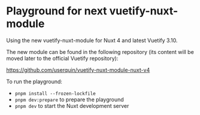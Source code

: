 # Playground for next vuetify-nuxt-module

Using the new vuetify-nuxt-module for Nuxt 4 and latest Vuetify 3.10.

The new module can be found in the following repository (its content will be moved later to the official Vuetify repository):

https://github.com/userquin/vuetify-nuxt-module-nuxt-v4

To run the playground:
- `pnpm install --frozen-lockfile`
- `pnpm dev:prepare` to prepare the playground
- `pnpm dev` to start the Nuxt development server